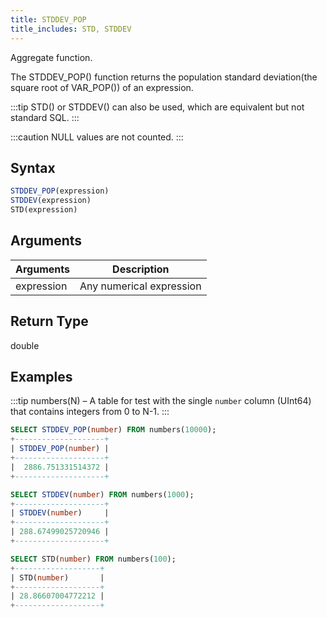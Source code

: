 ```yaml
---
title: STDDEV_POP
title_includes: STD, STDDEV
---
```


Aggregate function.

The STDDEV_POP() function returns the population standard deviation(the square root of VAR_POP()) of an expression.

:::tip
STD() or STDDEV() can also be used, which are equivalent but not standard SQL.
:::

:::caution
NULL values are not counted.
:::

## Syntax

```sql
STDDEV_POP(expression)
STDDEV(expression)
STD(expression)
```

## Arguments

| Arguments   | Description |
| ----------- | ----------- |
| expression  | Any numerical expression |

## Return Type

double

## Examples

:::tip
numbers(N) – A table for test with the single `number` column (UInt64) that contains integers from 0 to N-1.
:::

```sql
SELECT STDDEV_POP(number) FROM numbers(10000);
+--------------------+
| STDDEV_POP(number) |
+--------------------+
|  2886.751331514372 |
+--------------------+

SELECT STDDEV(number) FROM numbers(1000);
+--------------------+
| STDDEV(number)     |
+--------------------+
| 288.67499025720946 |
+--------------------+

SELECT STD(number) FROM numbers(100);
+-------------------+
| STD(number)       |
+-------------------+
| 28.86607004772212 |
+-------------------+

```

